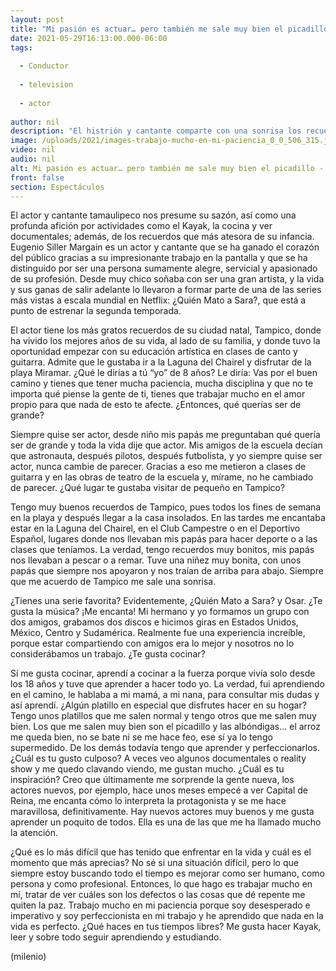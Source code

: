 ```yaml
---
layout: post
title: "Mi pasión es actuar… pero también me sale muy bien el picadillo -  Eugenio Siller"
date: 2021-05-29T16:13:00.000-06:00
tags:
  
  - Conductor
  
  - television
  
  - actor
  
author: nil
description: "El histrión y cantante comparte con una sonrisa los recuerdos que tiene de su ciudad natal, Tampico, y confiesa que los reality están entre sus gustos culposos; el protagonista de ¿Quién mató a Sara? se declara perfeccionista incorregible."
image: /uploads/2021/images-trabajo-mucho-en-mi-paciencia_0_0_506_315.jpg
video: nil
audio: nil
alt: Mi pasión es actuar… pero también me sale muy bien el picadillo -  Eugenio Siller
front: false
section: Espectáculos
---
```


El actor y cantante tamaulipeco nos presume su sazón, así como una profunda afición por actividades como el Kayak, la cocina y ver documentales; además, de los recuerdos que más atesora de su infancia. Eugenio Siller Margain es un actor y cantante que se ha ganado el corazón del público gracias a su impresionante trabajo en la pantalla y que se ha distinguido por ser una persona sumamente alegre, servicial y apasionado de su profesión. Desde muy chico soñaba con ser una gran artista, y la vida y sus ganas de salir adelante lo llevaron a formar parte de una de las series más vistas a escala mundial en Netflix: ¿Quién Mato a Sara?, que está a punto de estrenar la segunda temporada. 

El actor tiene los más gratos recuerdos de su ciudad natal, Tampico, donde ha vivido los mejores años de su vida, al lado de su familia, y donde tuvo la oportunidad empezar con su educación artística en clases de canto y guitarra. Admite que le gustaba ir a la Laguna del Chairel y disfrutar de la playa Miramar. ¿Qué le dirías a tú “yo” de 8 años? Le diría: Vas por el buen camino y tienes que tener mucha paciencia, mucha disciplina y que no te importa qué piense la gente de ti, tienes que trabajar mucho en el amor propio para que nada de esto te afecte. ¿Entonces, qué querías ser de grande? 

Siempre quise ser actor, desde niño mis papás me preguntaban qué quería ser de grande y toda la vida dije que actor. Mis amigos de la escuela decían que astronauta, después pilotos, después futbolista, y yo siempre quise ser actor, nunca cambie de parecer. Gracias a eso me metieron a clases de guitarra y en las obras de teatro de la escuela y, mírame, no he cambiado de parecer. ¿Qué lugar te gustaba visitar de pequeño en Tampico? 

Tengo muy buenos recuerdos de Tampico, pues todos los fines de semana en la playa y después llegar a la casa insolados. En las tardes me encantaba estar en la Laguna del Chairel, en el Club Campestre o en el Deportivo Español, lugares donde nos llevaban mis papás para hacer deporte o a las clases que teníamos. La verdad, tengo recuerdos muy bonitos, mis papás nos llevaban a pescar o a remar. Tuve una niñez muy bonita, con unos papás que siempre nos apoyaron y nos traían de arriba para abajo. Siempre que me acuerdo de Tampico me sale una sonrisa. 

¿Tienes una serie favorita? Evidentemente, ¿Quién Mato a Sara? y Osar. ¿Te gusta la música? ¡Me encanta! Mi hermano y yo formamos un grupo con dos amigos, grabamos dos discos e hicimos giras en Estados Unidos, México, Centro y Sudamérica. Realmente fue una experiencia increíble, porque estar compartiendo con amigos era lo mejor y nosotros no lo considerábamos un trabajo. ¿Te gusta cocinar? 

Sí me gusta cocinar, aprendí a cocinar a la fuerza porque vivía solo desde los 18 años y tuve que aprender a hacer todo yo. La verdad, fui aprendiendo en el camino, le hablaba a mi mamá, a mi nana, para consultar mis dudas y así aprendí. ¿Algún platillo en especial que disfrutes hacer en su hogar? Tengo unos platillos que me salen normal y tengo otros que me salen muy bien. Los que me salen muy bien son el picadillo y las albóndigas… el arroz me queda bien, no se bate ni se me hace feo, ese sí ya lo tengo supermedido. De los demás todavía tengo que aprender y perfeccionarlos. ¿Cuál es tu gusto culposo? 
A veces veo algunos documentales o reality show y me quedo clavando viendo, me gustan mucho. 
¿Cuál es tu inspiración? Creo que últimamente me sorprende la gente nueva, los actores nuevos, por ejemplo, hace unos meses empecé a ver Capital de Reina, me encanta cómo lo interpreta la protagonista y se me hace maravillosa, definitivamente. Hay nuevos actores muy buenos y me gusta aprender un poquito de todos. Ella es una de las que me ha llamado mucho la atención. 

¿Qué es lo más difícil que has tenido que enfrentar en la vida y cuál es el momento que más aprecias? 
No sé si una situación difícil, pero lo que siempre estoy buscando todo el tiempo es mejorar como ser humano, como persona y como profesional. Entonces, lo que hago es trabajar mucho en mí, tratar de ver cuáles son los defectos o las cosas que dé repente me quiten la paz. Trabajo mucho en mi paciencia porque soy desesperado e imperativo y soy perfeccionista en mi trabajo y he aprendido que nada en la vida es perfecto. 
¿Qué haces en tus tiempos libres? Me gusta hacer Kayak, leer y sobre todo seguir aprendiendo y estudiando. 

(milenio)